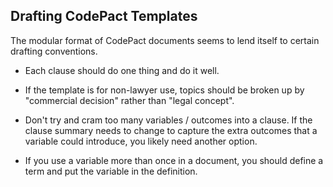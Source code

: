 ## Drafting CodePact Templates

The modular format of CodePact documents seems to lend itself to certain drafting conventions.

- Each clause should do one thing and do it well.

- If the template is for non-lawyer use, topics should be broken up by "commercial decision" rather than "legal concept".

- Don't try and cram too many variables / outcomes into a clause.  If the clause summary needs to change to capture the extra outcomes that a variable could introduce, you likely need another option.

-  If you use a variable more than once in a document, you should define a term and put the variable in the definition.
